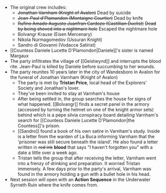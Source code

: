 - The original crew includes:
	-  ~~Jonathan Varnham (Knight of Avalon)~~ Dead by suicide
	- ~~Jean-Paul d'Plamandon (Montaigne Courtier)~~ Dead by knife
	- ~~Rufino Amado Augusto Juanfran Cardozo (Castillian Duelist)~~ ~~Dead by being shoved into a nightmare hole~~ Escaped the nightmare hole
	- Bolvangr Krause (Eisen Mercenary)
	- Nikola Nurmagomedov (Ussuran Knight)
	- Sandro di Giovanni (Vodacce Satirist)
- [[Countess Daniele Lucette D'Plamondon|Daniele]]'s sister is named Margaux
- The party infiltrates the village of [[Geistwynd]] and interrupts the blood rite.  Jean-Paul is killed by Daniele before succumbing to her wounds.
- The party reunites 10 years later in the city of Wandesboro in Avalon for the funeral of Jonathan Varnham (Knight of Avalon)
	- The party is met by **Tristan Price**, local head of the Explorers' Society and Jonathan's lover.
	- They've been invited to stay at Varnham's house
	- After being settled in, the group searches the house for signs of what happened.  [[Bolvangr]] finds a secret panel in the armory (accessed by turning the helmet on one of the knight armor sets) behind which is a pepe silvia conspiracy board detailing Varnham's search for [[Countess Daniele Lucette D'Plamondon|the Countess]]'s prison.
	- [[Sandro]] found a book of his own satire in Varnham's study.  Inside is a letter from the warden of La Buca informing Varnham that the 'prisoner was still secure beneath the island'.  He also found a letter written in ~~red ink~~ **blood** that says "I haven't forgotten you" with a date a little over a week ago.
	- Tristan tells the group that after receiving the letter, Varnham went into a frenzy of drinking and preparation.  It worried Tristan immensely.  A few days prior to the party's arrival, Varnham was found in the armory holding a gun with a bullet hole in his head.
- Next session will open with an **Action Sequence** in the Underwater Syrneth Ruin where the knife comes from.